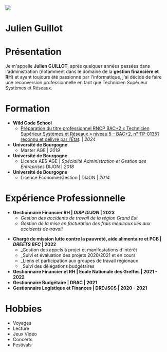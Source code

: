 ![](https://media.licdn.com/dms/image/D4E03AQGWqh4xbCHuvg/profile-displayphoto-shrink_800_800/0/1695548710358?e=1714608000&v=beta&t=vBstVXM_iADAiZGV2fgOvXWEdCgbBfLtno-VXZ5hYu0)

# Julien Guillot

# Présentation

Je m'appelle **Julien GUILLOT**, après quelques années passées dans l'administration (notamment dans le domaine de la **gestion financière et RH**) et ayant toujours été passionné par l'informatique, j'ai décidé de faire une reconversion professionnelle en tant que Technicien Supérieur Systèmes et Réseaux.

# Formation

* **Wild Code School** 
	* [Préparation du titre professionnel RNCP BAC+2 « Technicien Supérieur Systèmes et Réseaux » niveau 5 – BAC+2, n° TP-01351 reconnu et délivré par l’État](https://www.wildcodeschool.com/fr-fr/formations-informatique/formation-technicien-systemes-et-reseaux). | _2024_ 
* **Université de Bourgogne**
	* Master AGE | _2019_ 
*  **Université de Bourgogne** 
	* Licence AES AGE | _Spécialité Administration et Gestion des Entreprises_ DIJON | _2018_ 
*   **Université de Bourgogne** 
	* Licence Economie/Gestion | DIJON | _2014_ 

# Expérience Professionnelle 

* **Gestionnaire Financier RH | _DISP DIJON_ | 2023**
	* _Gestion des accidents de travail de la région Grand Est_
	- _Gestion de la mise en facturation des frais médicaux liés aux accidents de travail_ 
- **Chargé de mission lutte contre la pauvreté, aide alimentaire et PCB | _DREETS BFC_ | 2022**
	- _Gestion des appels à projet et manifestations d'intérêt
	- _Suivi et évaluation des projets 2020/2021 et en cours
	- _Liens et participation aux groupes de travail régionaux
	- _Suivi des délégations budgétaires 
- **Gestionnaire Financier et RH | Ecole Nationale des Greffes | 2021 - 2022**
- **Gestionnaire Budgétaire | DRAC | 2021**
- **Gestionnaire Logistique et Finances | DRDJSCS | 2020 - 2021**

# Hobbies

* Voyages
* Lecture
* Jeux Vidéo
* Concerts
* Festivals
